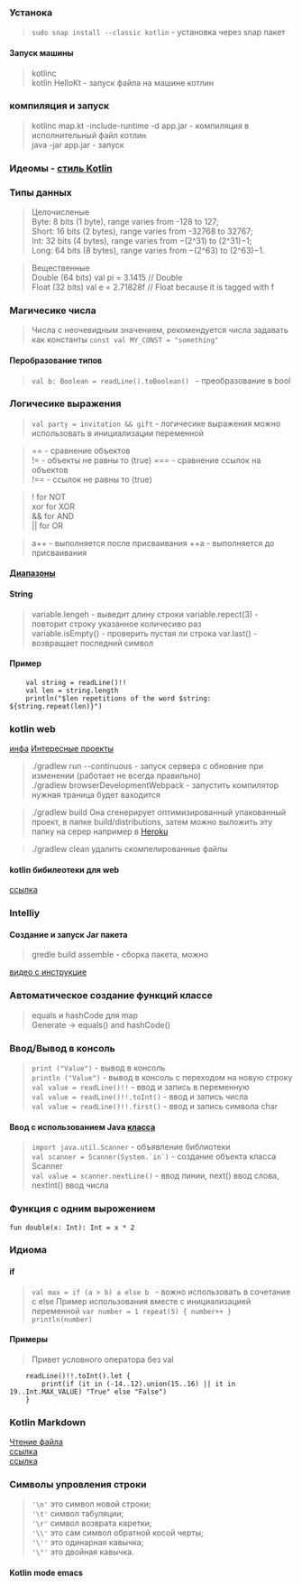 ### Устанока 
>`sudo snap install --classic kotlin` - установка через snap пакет     

#### Запуск машины
> kotlinc   
> kotlin HelloKt - запуск файла на машине котлин    

### компиляция  и запуск
>  kotlinc map.kt -include-runtime -d app.jar - компиляция в исполнительный файл котлин    
>  java -jar app.jar - запуск

### Идеомы - [стиль Kotlin](https://kotlinlang.org/docs/idioms.html)

### Типы данных
> Целочисленые        
> Byte: 8 bits (1 byte), range varies from -128 to 127;          
> Short: 16 bits (2 bytes), range varies from -32768 to 32767;           
> Int: 32 bits (4 bytes), range varies from −(2^31) to (2^31)−1;          
> Long: 64 bits (8 bytes), range varies from −(2^63) to (2^63)−1.          

> Вещественные      
> Double (64 bits)  val pi = 3.1415  // Double      
> Float (32 bits) val e = 2.71828f // Float because it is tagged with f      


### Магичесике числа
> Числа с неочевидным значением, рекомендуется числа задавать как константы ```const val MY_CONST = "something"```       

#### Перобразование типов
> ```val b: Boolean = readLine().toBoolean() ``` - преобразование в bool


### Логичесике выражения
>  ```val party = invitation && gift``` - логичесике выражения можно использовать в инициализации переменной    

> == - сравнение объектов    
> != - объекты не равны то (true)
> === - сравнение ссылок на объектов     
> !== - ссылок не равны то (true)  

> ! for NOT    
> xor for XOR    
> && for AND    
> || for OR     

> a++ - выполняется после присваивания
> ++a - выполняется до присваивания    

#### [Диапазоны](https://hyperskill.org/learn/step/4633)

#### String
> variable.lengеh - выведит длину строки
> variable.repect(3) - повторит строку указанное количесиво раз  
> variable.isEmpty() - проверить пустая ли строка
> var.last() - возвращает последний символ

#### Пример 
~~~
    val string = readLine()!! 
    val len = string.length  
    println("$len repetitions of the word $string: ${string.repeat(len)}")
~~~

### kotlin web 
[инфа](https://habr.com/ru/post/555744/)
[Интересные проекты](https://github.com/kotlin-hands-on)

> ./gradlew run --continuous - запуск сервера с обновние при изменении (работает не всегда правильно)     
> ./gradlew browserDevelopmentWebpack - запустить компилятор  
> нужная траница будет ваходится    

> ./gradlew build  Она сгенерирует оптимизированный упакованный проект,  в папке build/distributions, затем можно выложить эту папку на серер например в [Heroku](https://www.heroku.com/home)     

> ./gradlew clean удалить скомпелированные файлы

#### kotlin бибилеотеки для web
[ссылка](https://github.com/JetBrains/kotlin-wrappers)

### Intelliy
#### Создание и запуск Jar пакета
> gredle build assemble - сборка пакета, можно 

[видео с инструкцие](https://www.youtube.com/watch?v=HCY4KXw7geM)


### Автоматическое создание функций  классе
> equals и hashCode для map    
> Generate -> equals() and hashCode()    

### Ввод/Вывод в консоль
> ```print ("Value")``` - вывод в консоль      
> ```println ("Value")``` - вывод в консоль с переходом на новую строку
> ```val value = readLine()!!```  - ввод и запись в переменную    
> ```val value = readLine()!!.toInt()```  - ввод и запись числа      
>  ```val value = readLine()!!.first()```  - ввод и запись символа char  
      
#### Ввод с использованием Java [класса](https://docs.oracle.com/javase/8/docs/api/java/util/Scanner.html) 
> ```import java.util.Scanner``` - объявление библиотеки       
> ```val scanner = Scanner(System.`in`)``` - создание объекта класса Scanner    
> ```val value = scanner.nextLine()```  -  ввод линии, next() ввод слова, nextInt() ввод числа           


### Функция с одним вырожением      
```fun double(x: Int): Int = x * 2```  

### Идиома
#### if
> ```val max = if (a > b) a else b ```  - вожно использовать в сочетание с else
> Пример использования вместе с инициализацией переменной ```var number = 1 repeat(5) { number++ } println(number)```


#### Примеры
> Привет условного оператора без val
~~~
    readLine()!!.toInt().let {
        print(if (it in (-14..12).union(15..16) || it in 19..Int.MAX_VALUE) "True" else "False")
    }
~~~

### Kotlin Markdown
[Чтение файла](https://fox-code.ru/a/kak-zapisat-i-prochitat-fajl-v-kotlin/)   
[ссылка](https://github.com/Steppschuh/Java-Markdown-Generator)    
[ссылка](https://github.com/IlyasYOY/kotlin-markdown)    

### Символы упровления строки
> ```'\n'``` это символ новой строки;     
> ```'\t'``` символ табуляции;     
> ```'\r'``` символ возврата каретки;     
> ```'\\'``` это сам символ обратной косой черты;     
> ```'\''``` это одинарная кавычка;     
> ```'\"'``` это двойная кавычка.     

#### Kotlin mode emacs
[](https://github.com/Emacs-Kotlin-Mode-Maintainers/kotlin-mode)

